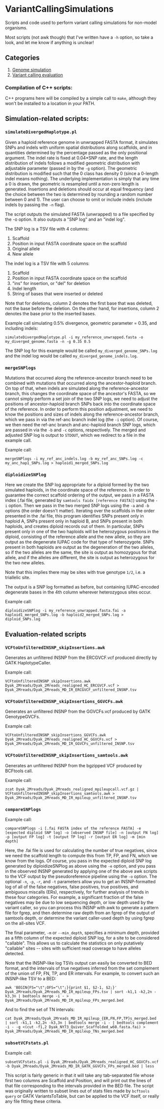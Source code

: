 # VariantCallingSimulations
Scripts and code used to perform variant calling simulations for non-model organisms.

Most scripts (not awk though) that I've written have a `-h` option, so take a look, and let me know if anything is unclear!

## Categories
1. [Genome simulation](README.md#simulation-related-scripts)
1. [Variant calling evaluation](README.md#evaluation-related-scripts)

### Compilation of C++ scripts:

C++ programs here will be compiled by a simple call to `make`, although they won't be installed to a location in your PATH.

## Simulation-related scripts:

### `simulateDivergedHaplotype.pl`

Given a haploid reference genome in unwrapped FASTA format, it simulates SNPs and indels with uniform spatial distributions along scaffolds, and in quantities determined by the percentage passed as the only positional argument. The indel rate is fixed at 0.04*SNP rate, and the length distribution of indels follows a modified geometric distribution with adjustable parameter (passed in by the `-g` option). The geometric distribution is modified such that the 0 class has density 0 (since a 0-length indel means nothing). The underlying implementation is simply that any time a 0 is drawn, the geometric is resampled until a non-zero length is generated. Insertions and deletions should occur at equal frequency (and the choice between the two is determined by rounding a random number between 0 and 1). The user can choose to omit or include indels (include indels by passing the `-n` flag).

The script outputs the simulated FASTA (unwrapped) to a file specified by the -o option. It also outputs a "SNP log" and an "indel log".

The SNP log is a TSV file with 4 columns:

1. Scaffold
1. Position in input FASTA coordinate space on the scaffold
1. Original allele
1. New allele

The indel log is a TSV file with 5 columns:

1. Scaffold
1. Position in input FASTA coordinate space on the scaffold
1. "ins" for insertion, or "del" for deletion
1. Indel length
1. String of bases that were inserted or deleted

Note that for deletions, column 2 denotes the first base that was deleted, not the base before the deletion. On the other hand, for insertions, column 2 denotes the base prior to the inserted bases.

Example call simulating 0.5% divergence, geometric parameter = 0.35, and including indels:

`simulateDivergedHaplotype.pl -i my_reference_unwrapped.fasta -o my_diverged_genome.fasta -n -g 0.35 0.5`

The SNP log for this example would be called `my_diverged_genome_SNPs.log` and the indel log would be called `my_diverged_genome_indels.log`.

### `mergeSNPlogs`

Mutations that occurred along the reference-ancestor branch need to be combined with mutations that occurred along the ancestor-haploid branch. On top of that, when indels are simulated along the reference-ancestor branch, this changes the coordinate space of the ancestor's FASTA, so we cannot simply perform a set join of the two SNP logs, we need to adjust the positions of ancestor-haploid branch SNPs back into the coordinate space of the reference. In order to perform this position adjustment, we need to know the positions and sizes of indels along the reference-ancestor branch, which we pass in via the ref-anc branch indel log (the `-i` option). Of course, we then need the ref-anc branch and anc-haploid branch SNP logs, which are passed in via the `-b` and `-c` options, respectively. The merged and adjusted SNP log is output to `STDOUT`, which we redirect to a file in the example call.

Example call:

`mergeSNPlogs -i my_ref_anc_indels.log -b my_ref_anc_SNPs.log -c my_anc_hap1_SNPs.log > haploid1_merged_SNPs.log`

### `diploidizeSNPlog`

Here we create the SNP log appropriate for a diploid formed by the two simulated haploids, in the coordinate space of the reference. In order to guarantee the correct scaffold ordering of the output, we pass in a FASTA index (.fai file, generated by `samtools faidx [reference FASTA]`) using the `-i` option. Then we pass in the two merged SNP logs using the `-a` and `-b` options (the order doesn't matter). Iterating over the scaffolds in the order presented in the .fai file, this program identifies SNPs present only in haploid A, SNPs present only in haploid B, and SNPs present in both haploids, and creates diploid records out of them. In particular, SNPs present only in one of the two haploids will be heterozygous positions in the diploid, consisting of the reference allele and the new allele, so they are output as the degenerate IUPAC code for that type of heterozygote. SNPs present in both haploids are output as the degeneration of the two alleles, so if the two alleles are the same, the site is output as homozygous for that allele, and if the alleles are different, the site is output as heterozygous for the two new alleles.

Note that this implies there may be sites with true genotype `1/2`, i.e. a triallelic site.

The output is a SNP log formatted as before, but containing IUPAC-encoded degenerate bases in the 4th column wherever heterozygous sites occur.

Example call:

`diploidizeSNPlog -i my_reference_unwrapped.fasta.fai -a haploid1_merged_SNPs.log -b haploid2_merged_SNPs.log > diploid_SNPs.log`

## Evaluation-related scripts

### `VCFtoUnfilteredINSNP_skipInsertions.awk`

Generates an unfiltered INSNP from the ERCGVCF.vcf produced directly by GATK HaplotypeCaller.

Example call:

`VCFtoUnfilteredINSNP_skipInsertions.awk Dyak_2Mreads/Dyak_2Mreads_realigned_HC_ERCGVCF.vcf > Dyak_2Mreads/Dyak_2Mreads_MD_IR_ERCGVCF_unfiltered_INSNP.tsv`

### `VCFtoUnfilteredINSNP_skipInsertions_GGVCFs.awk`

Generates an unfiltered INSNP from the GGVCFs.vcf produced by GATK GenotypeGVCFs.

Example call:

`VCFtoUnfilteredINSNP_skipInsertions_GGVCFs.awk Dyak_2Mreads/Dyak_2Mreads_realigned_HC_GGVCFs.vcf > Dyak_2Mreads/Dyak_2Mreads_MD_IR_GGVCFs_unfiltered_INSNP.tsv`

### `VCFtoUnfilteredINSNP_skipInsertions_samtools.awk`

Generates an unfiltered INSNP from the bgzipped VCF produced by BCFtools call.

Example call:

`zcat Dyak_2Mreads/Dyak_2Mreads_realigned_mpileupcall.vcf.gz | VCFtoUnfilteredINSNP_skipInsertions_samtools.awk > Dyak_2Mreads/Dyak_2Mreads_MD_IR_mpileup_unfiltered_INSNP.tsv`

### `compareSNPlogs`

Example call:

`compareSNPlogs -i [.fai FASTA index of the reference FASTA] -e [expected diploid SNP log] -o [observed INSNP file] -n [output FN log] -p [output FP log] -t [output TP log] -r [output ER log] -m [min depth]`

Here, the .fai file is used for calculating the number of true negatives, since we need the scaffold length to compute this from TP, FP, and FN, which we know from the logs.  Of course, you pass in the expected diploid SNP log generated by diploidizeSNPlog as above using the `-e` option, and you pass in the observed INSNP generated by applying one of the above awk scripts to the VCF output by the pseudoreference pipeline using the `-o` option.  The optional `-n`, `-p`, `-r`, and `-t` parameters allow you to get an INSNP-formatted log of all of the false negatives, false positives, true positives, and ambiguous miscalls (ERs), respectively, for further analysis of trends in these four categories.  For example, a significant fraction of the false negatives may be due to low sequencing depth, or low depth used by the variant caller, so you can process this INSNP with awk to generate a pattern file for fgrep, and then determine raw depth from an fgrep of the output of samtools depth, or determine the variant caller-used depth by using fgrep on the all-sites VCF.

The final parameter, `-m` or `--min_depth`, specifies a minimum depth, provided as a fifth column of the expected diploid SNP log, for a site to be considered "callable".  This allows us to calculate the statistics on only putatively "callable" sites -- sites with sufficient read coverage to have alleles detected.

Note that the INSNP-like log TSVs output can easily be converted to BED format, and the intervals of true negatives inferred from the set complement of the union of FP, FN, TP, and ER intervals. For example, to convert such an INSNP-like TSV to a BED:

`awk 'BEGIN{FS="\t";OFS="\t";}{print $1, $2-1, $2;}' Dyak_2Mreads/Dyak_2Mreads_MD_IR_mpileup_FPs.tsv | sort -k1,1 -k2,2n -k3,3n | bedtools merge -i - > Dyak_2Mreads/Dyak_2Mreads_MD_IR_mpileup_FPs_merged.bed`

And to find the set of TN intervals:

`cat Dyak_2Mreads/Dyak_2Mreads_MD_IR_mpileup_{ER,FN,FP,TP}s_merged.bed | sort -k1,1 -k2,2n -k3,3n | bedtools merge -i - | bedtools complement -i - -g <(cut -f1,2 Dyak_NY73_Quiver_Scaffolded_w60.fasta.fai) > Dyak_2Mreads/Dyak_2Mreads_MD_IR_mpileup_TNs_merged.bed`

### `subsetVCFstats.pl`

Example call:

`subsetVCFstats.pl -i Dyak_2Mreads/Dyak_2Mreads_realigned_HC_GGVCFs.vcf -b Dyak_2Mreads/Dyak_2Mreads_MD_IR_GATK_GGVCFs_FPs_merged.bed | less`

This script is fairly generic in that it will take any tab-separated file whose first two columns are Scaffold and Position, and will print out the lines of that file corresponding to the intervals provided in the BED file. The script was originally written to subset lines out of stats files made by `bcftools query` or GATK VariantsToTable, but can be applied to the VCF itself, or really any file fitting these criteria.
